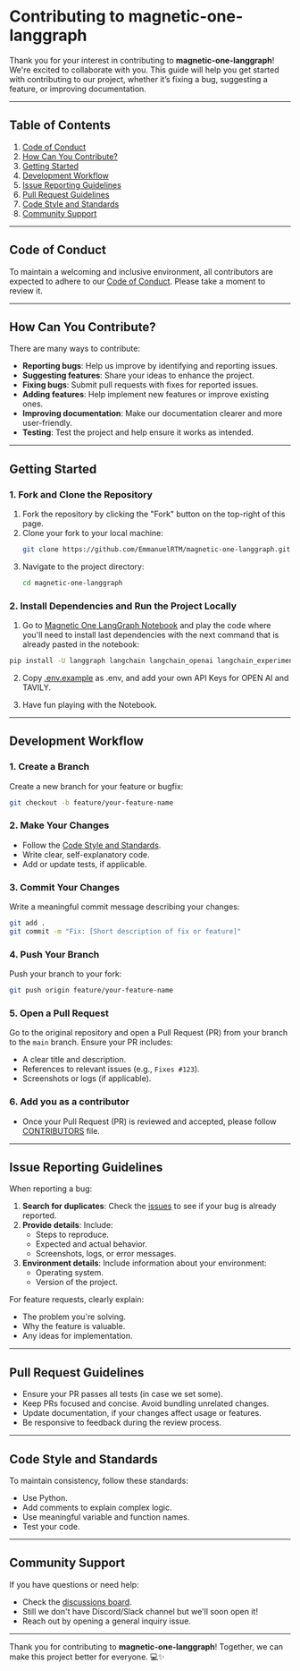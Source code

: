 # Contributing to magnetic-one-langgraph

Thank you for your interest in contributing to **magnetic-one-langgraph**! We're excited to collaborate with you. This guide will help you get started with contributing to our project, whether it’s fixing a bug, suggesting a feature, or improving documentation.

---

## Table of Contents
1. [Code of Conduct](#code-of-conduct)
2. [How Can You Contribute?](#how-can-you-contribute)
3. [Getting Started](#getting-started)
4. [Development Workflow](#development-workflow)
5. [Issue Reporting Guidelines](#issue-reporting-guidelines)
6. [Pull Request Guidelines](#pull-request-guidelines)
7. [Code Style and Standards](#code-style-and-standards)
8. [Community Support](#community-support)

---

## Code of Conduct
To maintain a welcoming and inclusive environment, all contributors are expected to adhere to our [Code of Conduct](CODE_OF_CONDUCT.md). Please take a moment to review it.

---

## How Can You Contribute?

There are many ways to contribute:
- **Reporting bugs**: Help us improve by identifying and reporting issues.
- **Suggesting features**: Share your ideas to enhance the project.
- **Fixing bugs**: Submit pull requests with fixes for reported issues.
- **Adding features**: Help implement new features or improve existing ones.
- **Improving documentation**: Make our documentation clearer and more user-friendly.
- **Testing**: Test the project and help ensure it works as intended.

---

## Getting Started

### 1. Fork and Clone the Repository
1. Fork the repository by clicking the "Fork" button on the top-right of this page.
2. Clone your fork to your local machine:
   ```bash
   git clone https://github.com/EmmanuelRTM/magnetic-one-langgraph.git
   ```
3. Navigate to the project directory:
   ```bash
   cd magnetic-one-langgraph
   ```

### 2. Install Dependencies and Run the Project Locally
1. Go to [Magnetic One LangGraph Notebook](magnetic-one-langgraph.ipynb) and play the code where you'll need to install last dependencies with the next command that is already pasted in the notebook:

```bash
pip install -U langgraph langchain langchain_openai langchain_experimental
```

2. Copy [.env.example](.env.example) as .env, and add your own API Keys for OPEN AI and TAVILY.

3. Have fun playing with the Notebook.

---

## Development Workflow

### 1. Create a Branch
Create a new branch for your feature or bugfix:
```bash
git checkout -b feature/your-feature-name
```

### 2. Make Your Changes
- Follow the [Code Style and Standards](#code-style-and-standards).
- Write clear, self-explanatory code.
- Add or update tests, if applicable.

### 3. Commit Your Changes
Write a meaningful commit message describing your changes:
```bash
git add .
git commit -m "Fix: [Short description of fix or feature]"
```

### 4. Push Your Branch
Push your branch to your fork:
```bash
git push origin feature/your-feature-name
```

### 5. Open a Pull Request
Go to the original repository and open a Pull Request (PR) from your branch to the `main` branch. Ensure your PR includes:
- A clear title and description.
- References to relevant issues (e.g., `Fixes #123`).
- Screenshots or logs (if applicable).

### 6. Add you as a contributor
- Once your Pull Request (PR) is reviewed and accepted, please follow [CONTRIBUTORS](CONTRIBUTORS.md) file.

---

## Issue Reporting Guidelines

When reporting a bug:
1. **Search for duplicates**: Check the [issues](https://github.com/EmmanuelRTM/magnetic-one-langgraph/issues) to see if your bug is already reported.
2. **Provide details**: Include:
   - Steps to reproduce.
   - Expected and actual behavior.
   - Screenshots, logs, or error messages.
3. **Environment details**: Include information about your environment:
   - Operating system.
   - Version of the project.

For feature requests, clearly explain:
- The problem you're solving.
- Why the feature is valuable.
- Any ideas for implementation.

---

## Pull Request Guidelines

- Ensure your PR passes all tests (in case we set some).
- Keep PRs focused and concise. Avoid bundling unrelated changes.
- Update documentation, if your changes affect usage or features.
- Be responsive to feedback during the review process.

---

## Code Style and Standards

To maintain consistency, follow these standards:
- Use Python.
- Add comments to explain complex logic.
- Use meaningful variable and function names.
- Test your code.

---

## Community Support

If you have questions or need help:
- Check the [discussions board](https://github.com/EmmanuelRTM/magnetic-one-langgraph/discussions).
- Still we don't have Discord/Slack channel but we'll soon open it!
- Reach out by opening a general inquiry issue.

---

Thank you for contributing to **magnetic-one-langgraph**! Together, we can make this project better for everyone. 💻✨